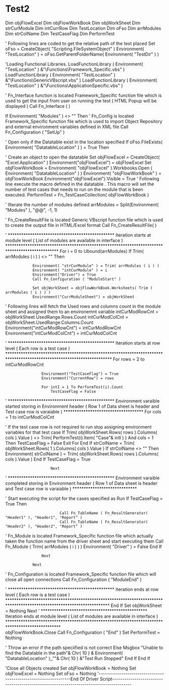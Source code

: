 Test2
=====
Dim objFlowExcel
Dim objFlowWorkBook
Dim objWorkSheet
Dim strCurModule
Dim intCurrRow
Dim TestLocation
Dim oFso
Dim arrModules
Dim strColName
Dim TestCaseFlag
Dim PerformTest


'  Following lines are coded to get the relative path of the test placed 
Set oFso = CreateObject( "Scripting.FileSystemObject" )
Environment( "TestLocation" ) = oFso.GetParentFolderName( Environment( "TestDir" ) )

'Loading Functional Libraries.
LoadFunctionLibrary ( Environment( "TestLocation" ) &"\Functions\Framework_Specific.vbs" )
LoadFunctionLibrary ( Environment( "TestLocation" ) &"\Functions\GenericVBscript.vbs" )
LoadFunctionLibrary ( Environment( "TestLocation" ) &"\Functions\ApplicationSpecific.vbs" )

'  Fn_Interface function is located Framework_Specific function file which is used to get the input from user on running the test ( HTML Popup will be displayed )
Call Fn_Interface (  )

If Environment( "Modules" ) <> "" Then
'	  Fn_Config  is located Framework_Specific function file which is used to import Object Repository and external environment variables defined in XML file
	Call Fn_Configuration ( "SetUp" )
	
'	 Open only  if the Datatable exist in the location specified
	If oFso.FileExists( Environment( "DatatableLocation" ) ) = True Then
	
'	 Create an object to open the  datatable
		Set objFlowExcel = CreateObject( "Excel.Application" )
		Environment("objFlowExcel") = objFlowExcel
		Set objFlowWorkBook = Environment( "objFlowExcel" ).Workbooks.Open ( Environment( "DatatableLocation" ) )
		Environment( "objFlowWorkBook" ) = objFlowWorkBook
		Environment("objFlowExcel").Visible = True
'	  Following line execute the macro defined in the datatable . This macro will set the number of test cases that needs to run on the module that is been executed.
		PerformTest = Fn_TestCaseCollection( objFlowWorkBook )
	
'	 IIterate the number of modules defined 
		arrModules = Split(Environment( "Modules" ), "@@", -1, 1)
	
'	  Fn_CreateResultFile is located  Generic VBscript  function file which is used to create the output file in HTML/Excel format 
		Call Fn_CreateResultFile( )
	
'	 ************************************************ Iteration starts at module level  ( List of modules are available in interface ) ***********************************************************************************************
		For i = 0 to Ubound(arrModules)
			If Trim( arrModules ( i ) ) <> ""  Then	
	
				Environment( "strCurModule" ) = Trim( arrModules ( i ) )
				Environment( "intCurModule" ) = i
				Environment("Driver") = True
				Call Fn_Configuration ( "ModuleStart" )
	
				Set objWorkSheet = objFlowWorkBook.Worksheets( Trim ( arrModules ( i ) ) ) 
				Environment("CurrModuleSheet") = objWorkSheet
	
'	  Following lines will fetch the Used rows and columns count in the module sheet  and assigned them to an environemnt variable
				intCurModRowCnt = objWorkSheet.UsedRange.Rows.Count
				intCurModColCnt = objWorkSheet.UsedRange.Columns.Count
				Environment("intCurModRowCnt") = intCurModRowCnt
				Environment("intCurModColCnt") = intCurModColCnt 
	
'	 ************************************************   Iteration starts at row level ( Each row is a test case ) ***********************************************************************************************************************
				For rows = 2 to intCurModRowCnt
				
					Environment("TestCaseFlag") = True
					Environment("CurrentRow") = rows
					
					For intI = 1 To PerformTest(i).Count
						TestCaseFlag = False
	
'	 ************************************************   Environment  varaible started storing  in Environment header ( Row 1 of Data sheet is header and  Test case row is varaiable ) ************************************
						For cols = 1 to intCurModColCnt
	
'	 If the test case row is not required to run stop assigning environment variables for that test case
							If  Trim( objWorkSheet.Rows( rows ).Columns( cols ).Value ) <> Trim( PerformTest(i).Item( "Case"& intI ) ) And cols = 1 Then
								TestCaseFlag = False
								Exit For
							End If
							strColName = Trim( objWorkSheet.Rows( 1 ).Columns( cols ).Value )
							If strColName <> "" Then
								Environment( strColName ) = Trim( objWorkSheet.Rows( rows ).Columns( cols ).Value )
							End If
							TestCaseFlag = True
					
						Next
						
'	 ************************************************   Environment  varaible completed storing  in  Environment header ( Row 1 of Data sheet is header and  Test case row is varaiable ) *****************************
	
'	 Start executing the script for the cases specified as Run
						If TestCaseFlag = True Then
						
							Call Fn_TableName ( Fn_ResultGenerator( "Header1" ), "Header1", "Report" )
							Call Fn_TableName ( Fn_ResultGenerator( "Header2" ), "Header2", "Report" )
							
'	 Fn_Module  is located Framework_Specific function file which actually taken the function name from the driver sheet and start executing them
							Call Fn_Module ( Trim( arrModules ( i ) ) )
							Environment( "Driver" ) = False
						End If
					
					Next
					
				Next
'	 Fn_Configuration   is located Framework_Specific function file which will close all open connections
				Call Fn_Configuration ( "ModuleEnd" )
	
'	 ************************************************   Iteration ends at row level ( Each row is a test case ) **********************************************************************************************************************
			End If
			Set objWorkSheet = Nothing
		Next
'	 ************************************************ Iteration ends at module level  ( List of modules are available in interface ) ************************************************************************************************	
		objFlowWorkBook.Close
		Call Fn_Configuration ( "End" )
		Set PerformTest = Nothing
	
'	 Throw an error if the path speciified is not correct
	Else
		Msgbox "Unable to find the Datatable in the path"& Chr( 10 ) & Environment( "DatatableLocation" ),,""& Chr( 10 ) &"Test Run Stopped"
	End If
End If

'Close all Objects created
Set objFlowWorkBook = Nothing
Set objFlowExcel = Nothing
Set oFso = Nothing
'----------------------------------------------------------------End Of Driver Script---------------------------------------------------------------------------------------
